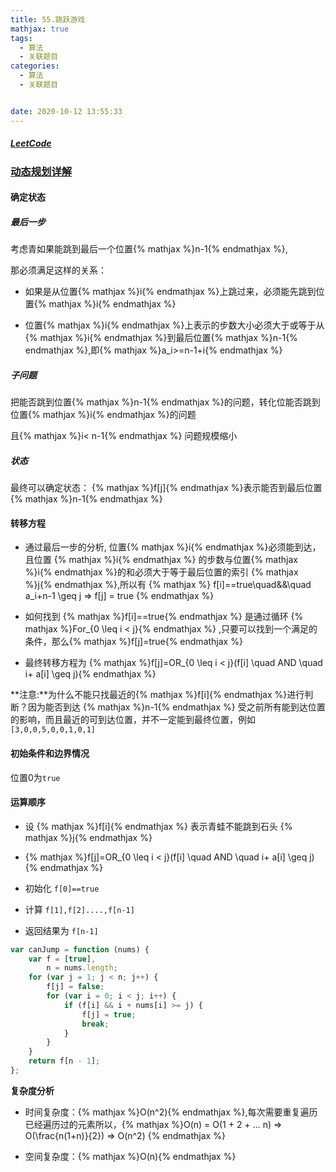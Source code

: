 ```yaml
---
title: 55.跳跃游戏
mathjax: true
tags:
  - 算法
  - 关联题目
categories:
  - 算法
  - 关联题目


date: 2020-10-12 13:55:33
---
```


##### [LeetCode](https://leetcode-cn.com/problems/jump-game/)

### [动态规划详解](/posts/68932b1a)

#### 确定状态

##### 最后一步

考虑青如果能跳到最后一个位置{% mathjax %}n-1{% endmathjax %},

那必须满足这样的关系：

+ 如果是从位置{% mathjax %}i{% endmathjax %}上跳过来，必须能先跳到位置{% mathjax %}i{% endmathjax %}

+ 位置{% mathjax %}i{% endmathjax %}上表示的步数大小必须大于或等于从{% mathjax %}i{% endmathjax %}到最后位置{% mathjax %}n-1{% endmathjax %},即{% mathjax %}a_i>=n-1+i{% endmathjax %}

##### 子问题

把能否跳到位置{% mathjax %}n-1{% endmathjax %}的问题，转化位能否跳到位置{% mathjax %}i{% endmathjax %}的问题

且{% mathjax %}i< n-1{% endmathjax %} 问题规模缩小

##### 状态

最终可以确定状态： {% mathjax %}f[j]{% endmathjax %}表示能否到最后位置{% mathjax %}n-1{% endmathjax %}

#### 转移方程

+ 通过最后一步的分析, 位置{% mathjax %}i{% endmathjax %}必须能到达，且位置 {% mathjax %}i{% endmathjax %} 的步数与位置{% mathjax %}i{% endmathjax %}的和必须大于等于最后位置的索引 {% mathjax %}j{% endmathjax %},所以有 {% mathjax %} f[i]==true\quad\&\&\quad a_i+n-1 \geq j => f[j] = true {% endmathjax %}

+ 如何找到 {% mathjax %}f[i]==true{% endmathjax %} 是通过循环 {% mathjax %}For_{0 \leq i < j}{% endmathjax %} ,只要可以找到一个满足的条件，那么{% mathjax %}f[j]=true{% endmathjax %}

+ 最终转移方程为 {% mathjax %}f[j]=OR_{0 \leq i < j}(f[i] \quad AND \quad i+ a[i] \geq j){% endmathjax %}

**注意:**为什么不能只找最近的{% mathjax %}f[i]{% endmathjax %}进行判断？因为能否到达 {% mathjax %}n-1{% endmathjax %} 受之前所有能到达位置的影响，而且最近的可到达位置，并不一定能到最终位置，例如 `[3,0,0,5,0,0,1,0,1]`

#### 初始条件和边界情况

位置0为`true`

#### 运算顺序

+ 设 {% mathjax %}f[i]{% endmathjax %} 表示青蛙不能跳到石头 {% mathjax %}j{% endmathjax %}

+ {% mathjax %}f[j]=OR_{0 \leq i < j}(f[i] \quad AND \quad i+ a[i] \geq j){% endmathjax %}

+ 初始化 `f[0]==true`

+ 计算 `f[1],f[2]....,f[n-1]`

+ 返回结果为 `f[n-1]`

```javascript
var canJump = function (nums) {
    var f = [true],
        n = nums.length;
    for (var j = 1; j < n; j++) {
        f[j] = false;
        for (var i = 0; i < j; i++) {
            if (f[i] && i + nums[i] >= j) {
                f[j] = true;
                break;
            }
        }
    }
    return f[n - 1];
};
```

**复杂度分析**

+ 时间复杂度：{% mathjax %}O(n^2){% endmathjax %},每次需要重复遍历已经遍历过的元素所以，{% mathjax %}O(n) = O(1 + 2 + ... n) => O(\frac{n(1+n)}{2}) => O(n^2) {% endmathjax %}

+ 空间复杂度：{% mathjax %}O(n){% endmathjax %}
